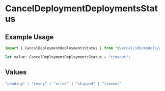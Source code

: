 # CancelDeploymentDeploymentsStatus

## Example Usage

```typescript
import { CancelDeploymentDeploymentsStatus } from "@vercel/sdk/models/canceldeploymentop.js";

let value: CancelDeploymentDeploymentsStatus = "timeout";
```

## Values

```typescript
"pending" | "ready" | "error" | "skipped" | "timeout"
```